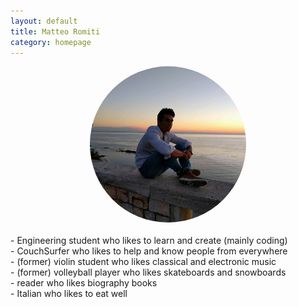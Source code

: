 ```yaml
---
layout: default
title: Matteo Romiti 
category: homepage
---
```

<center><img src="./images/me_sunrise.jpg" alt="Me" style="width: 250px; border-radius: 50%"/></center>
<!-- ![Me (sort of)](./images/me_sunset.jpg =250x250) -->

<br /> 
- Engineering student who likes to learn and create (mainly coding) <br /> 
- CouchSurfer who likes to help and know people from everywhere <br /> 
- (former) violin student who likes classical and electronic music <br />
- (former) volleyball player who likes skateboards and snowboards <br />
- reader who likes biography books <br />
- Italian who likes to eat well


<!-- I am currently available for hire. [Here](/kalfas-resume.pdf)'s my current resume.

### Links

GitHub: <https://github.com/teolandon>

keybase.io: <https://keybase.io/teolandon>

### Contact information

E-mail: <kalfas@teolandon.com>

PGP Key: [EF48 D63A D533 4EAE][6]

Please encrypt your email if you can.

### Projects

- [Cauldron][1] <br /> an IDE for Chemical Reaction Networks <br /> currently not open
    source <br /> but I'll keep you guys updated.

- [tmux-hackernews][2] <br /> a tmux plugin to get [Hacker News][3] headlines in the
 status bar.

- [ceramic][4] <br /> a simple text editor based on antirez's [kilo][5].

- [trees][7] <br /> a simple binary search tree library for Go <br /> with legible printing
    of the trees. Other data structure/algorithm libraries to come.

- [hanoi][8] <br /> a terminal GUI library for Go.

### Publications

Coming soon...

[1]: https://github.com/grinnell-cs/cauldron
[2]: https://github.com/teolandon/tmux-hackernews
[3]: https://news.ycombinator.com
[4]: https://github.com/teolandon/ceramic
[5]: https://github.com/antirez/kilo
[6]: /public-key.txt
[7]: https://github.com/teolandon/trees
[8]: https://github.com/teolandon/hanoi
 -->